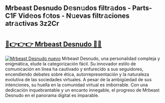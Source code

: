 ## Mrbeast Desnudo D𝚎sn𝚞dos filtr𝚊dos - Parts-C1F Vid𝚎os f𝚘tos - N𝚞evas filtr𝚊ciones atr𝚊ctivas 3z2Cr

# <h2><a href="http://mbd2qsg.tromn.icu/?c=Mrbeast+Desnudo">🔗👉👉👉 Mrbeast Desnudo 🔗🔗</a></h2>

[![Mrbeast Desnudo nuevo](https://i.imgur.com/pEAQMta.gif)](http://mbd2qsg.tromn.icu/?c=Mrbeast+Desnudo)
Mrbeast Desnudo, una personalidad compleja y enigmática, elude la categorización fácil. Su innovador estilo de comunicación en línea ha cautivado y enfurecido a sus seguidores, encendiendo debates sobre ética, autorrepresentación y la naturaleza evolutiva de las sociedades virtuales. A pesar de la ambigüedad de sus intenciones, su huella en la comunidad virtual es imborrable. Con una dedicación inquebrantable y un encanto innegable, el progreso de Mrbeast Desnudo en el panorama digital es imparable.
